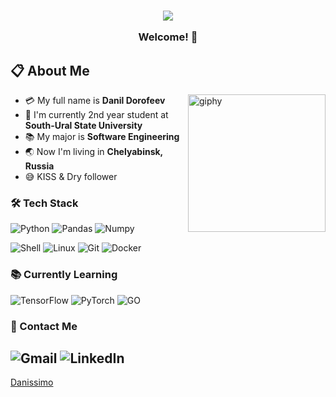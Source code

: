 <h3 align="center">
  <img src="https://user-images.githubusercontent.com/59575502/127335491-fdba1874-e943-4d3c-ab8c-678ffe22f8b8.png"></img>
  
  Welcome! 👋
<br>
## 📋 About Me
- :credit_card: My full name is **Danil Dorofeev** [<img align='right' src="https://media.giphy.com/media/M9gbBd9nbDrOTu1Mqx/giphy.gif" width="220" alt="giphy">](https://t.me/dan_is_simo)
- :school: I'm currently 2nd year student at **South-Ural State University**
- :books: My major is **Software Engineering**
- :earth_asia: Now I'm living in **Chelyabinsk, Russia**
- :sweat_smile: KISS & Dry follower
  
### 🛠 Tech Stack
![Python](https://img.shields.io/badge/-Python-4B8BBE?style=flat-square&logo=Python&logoColor=white)
![Pandas](https://img.shields.io/badge/-Pandas-150458?style=flat-square&logo=Pandas&logoColor=white)
![Numpy](https://img.shields.io/badge/-NumPy-4DABCF?style=flat-square&logo=NumPy&logoColor=white)

![Shell](http://img.shields.io/badge/-Shell-c9c9c9?style=flat-square&logo=gnu-bash&logoColor=black)
![Linux](https://img.shields.io/badge/-Linux-ghostwhite?style=flat-square&logo=linux&logoColor=black)
![Git](https://img.shields.io/badge/-Git-grey?style=flat-square&logo=git)
![Docker](http://img.shields.io/badge/-Docker-3596ed?style=flat-square&logo=docker&logoColor=white)

### 📚 Currently Learning
![TensorFlow](https://img.shields.io/badge/-TensorFlow-E6E6E6?style=flat-square&logo=TensorFlow&logoColor=FF6F00)
![PyTorch](https://img.shields.io/badge/-PyTorch-262626?style=flat-square&logo=PyTorch&logoColor=orange)
![GO](https://img.shields.io/badge/-Golang-4DD0E1?style=flat-square&logo=go&logoColor=white)

<!-- 
![Nginx](http://img.shields.io/badge/-Nginx-2b9900?style=flat-square&logo=nginx&logoColor=white)
![Kubernetes](http://img.shields.io/badge/-Kubernetes-326de6?style=flat-square&logo=kubernetes&logoColor=white) -->

### 💬 Contact Me

![Gmail](https://img.shields.io/badge/-danildorofeev2002@gmail.com-c14438?style=for-the-badge&logo=Gmail&logoColor=white)
![LinkedIn](https://img.shields.io/badge/-Danissimo-0e76A8?style=for-the-badge&logo=linkedin&logoColor=white)
------------------------------------------------------------------------------------------------------------------------------------------
[Danissimo](https://github.com/dan1ssimo)
